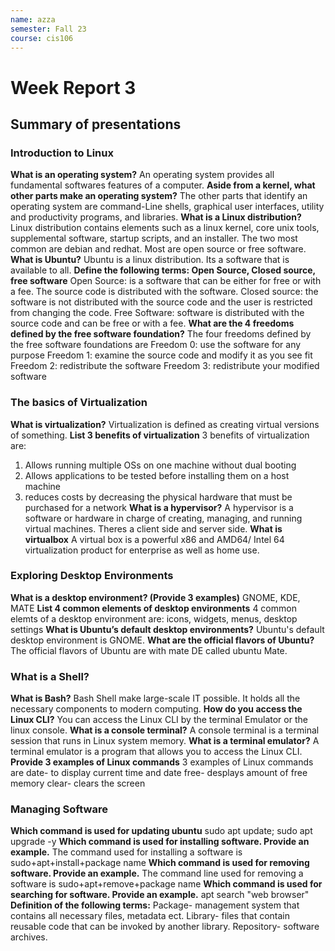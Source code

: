 ```yaml
---
name: azza
semester: Fall 23
course: cis106
---
```


# Week Report 3

## Summary of presentations

### Introduction to Linux
**What is an operating system?**
An operating system provides all fundamental softwares features of a computer. 
**Aside from a kernel, what other parts make an operating system?**
The other parts that identify an operating system are command-Line shells, graphical user interfaces, utility and productivity programs, and libraries.
**What is a Linux distribution?**
Linux distribution contains elements such as a linux kernel, core unix tools, supplemental software, startup scripts, and an installer. The two most common are debian and redhat. Most are open source or free software. 
**What is Ubuntu?**
Ubuntu is a linux distribution. Its a software that is available to all.
**Define the following terms: Open Source, Closed source, free software**
Open Source: is a software that can be either for free or with a fee. The source code is distributed with the software.
Closed source: the software is not distributed with the source code and the user is restricted from changing the code.
Free Software: software is distributed with the source code and can be free or with a fee. 
**What are the 4 freedoms defined by the free software foundation?**
The four freedoms defined by the free software foundations are
Freedom 0: use the software for any purpose
Freedom 1: examine the source code and modify it as you see fit
Freedom 2: redistribute the software
Freedom 3: redistribute your modified software

### The basics of Virtualization
**What is virtualization?**
Virtualization is defined as creating virtual versions of something. 
**List 3 benefits of virtualization**
3 benefits of virtualization are:
1. Allows running multiple OSs on one machine without dual booting
2. Allows applications to be tested before installing them on a host machine
3. reduces costs by decreasing the physical hardware that must be purchased for a network
**What is a hypervisor?**
A hypervisor is a software or hardware in charge of creating, managing, and running virtual machines. Theres a client side and server side. 
**What is virtualbox**
A virtual box is a powerful x86 and AMD64/ Intel 64 virtualization product for enterprise as well as home use. 

### Exploring Desktop Environments
**What is a desktop environment? (Provide 3 examples)**
GNOME, KDE, MATE
**List 4 common elements of desktop environments**
4 common elemts of a desktop environment are: icons, widgets, menus, desktop settings
**What is Ubuntu’s default desktop environments?**
Ubuntu's default desktop environment is GNOME.
**What are the official flavors of Ubuntu?**
The official flavors of Ubuntu are with mate DE called ubuntu Mate.
### What is a Shell?
**What is Bash?**
Bash Shell make large-scale IT possible. It holds all the necessary components to modern computing. 
**How do you access the Linux CLI?**
You can access the Linux CLI by the terminal Emulator or the linux console. 
**What is a console terminal?**
A console terminal is a terminal session that runs in Linux system memory. 
**What is a terminal emulator?**
A terminal emulator is a program that allows you to access the Linux CLI.
**Provide 3 examples of Linux commands**
3 examples of Linux commands are 
date- to display current time and date
free- desplays amount of free memory
clear- clears the screen
### Managing Software
**Which command is used for updating ubuntu**
sudo apt update; sudo apt upgrade -y
**Which command is used for installing software. Provide an example.**
The command used for installing a software is sudo+apt+install+package name
**Which command is used for removing software. Provide an example.**
The command line used for removing a software is sudo+apt+remove+package name
**Which command is used for searching for software. Provide an example.**
apt search "web browser" 
**Definition of the following terms:**
Package- management system that contains all necessary files, metadata ect.
Library- files that contain reusable code that can be invoked by another library. 
Repository- software archives.